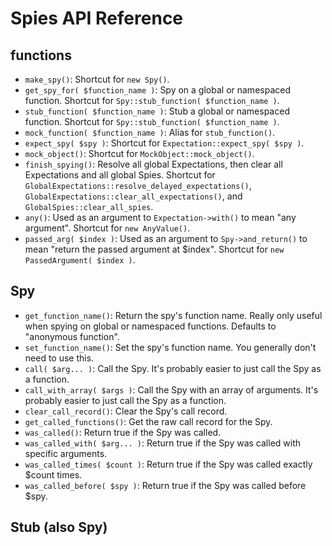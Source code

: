 # Spies API Reference

## functions

- `make_spy()`: Shortcut for `new Spy()`.
- `get_spy_for( $function_name )`: Spy on a global or namespaced function. Shortcut for `Spy::stub_function( $function_name )`.
- `stub_function( $function_name )`: Stub a global or namespaced function. Shortcut for `Spy::stub_function( $function_name )`.
- `mock_function( $function_name )`: Alias for `stub_function()`.
- `expect_spy( $spy )`: Shortcut for `Expectation::expect_spy( $spy )`.
- `mock_object()`: Shortcut for `MockObject::mock_object()`.
- `finish_spying()`: Resolve all global Expectations, then clear all Expectations and all global Spies. Shortcut for `GlobalExpectations::resolve_delayed_expectations()`, `GlobalExpectations::clear_all_expectations()`, and `GlobalSpies::clear_all_spies`.
- `any()`: Used as an argument to `Expectation->with()` to mean "any argument". Shortcut for `new AnyValue()`.
- `passed_arg( $index )`: Used as an argument to `Spy->and_return()` to mean "return the passed argument at $index". Shortcut for `new PassedArgument( $index )`.

## Spy

- `get_function_name()`: Return the spy's function name. Really only useful when spying on global or namespaced functions. Defaults to "anonymous function".
- `set_function_name()`: Set the spy's function name. You generally don't need to use this.
- `call( $arg... )`: Call the Spy. It's probably easier to just call the Spy as a function.
- `call_with_array( $args )`: Call the Spy with an array of arguments. It's probably easier to just call the Spy as a function.
- `clear_call_record()`: Clear the Spy's call record.
- `get_called_functions()`: Get the raw call record for the Spy.
- `was_called()`: Return true if the Spy was called.
- `was_called_with( $arg... )`: Return true if the Spy was called with specific arguments.
- `was_called_times( $count )`: Return true if the Spy was called exactly $count times.
- `was_called_before( $spy )`: Return true if the Spy was called before $spy.

## Stub (also Spy)

